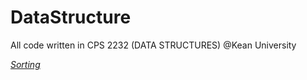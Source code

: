 # DataStructure
All code written in CPS 2232 (DATA STRUCTURES) @Kean University

[*Sorting*][sa]

[sa]: ./src/sort
